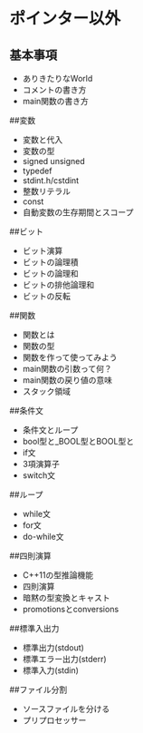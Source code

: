 ﻿# ポインター以外
## 基本事項
- ありきたりなWorld
- コメントの書き方
- main関数の書き方

##変数
- 変数と代入
- 変数の型
- signed unsigned
- typedef
- stdint.h/cstdint
- 整数リテラル
- const
- 自動変数の生存期間とスコープ

##ビット
- ビット演算
- ビットの論理積
- ビットの論理和
- ビットの排他論理和
- ビットの反転

##関数
- 関数とは
- 関数の型
- 関数を作って使ってみよう
- main関数の引数って何？
- main関数の戻り値の意味
- スタック領域

##条件文
- 条件文とループ
- bool型と_BOOL型とBOOL型と
- if文
- 3項演算子
- switch文

##ループ
- while文
- for文
- do-while文

##四則演算
- C++11の型推論機能
- 四則演算
- 暗黙の型変換とキャスト
- promotionsとconversions

##標準入出力
- 標準出力(stdout)
- 標準エラー出力(stderr)
- 標準入力(stdin)

##ファイル分割
- ソースファイルを分ける
- プリプロセッサー
